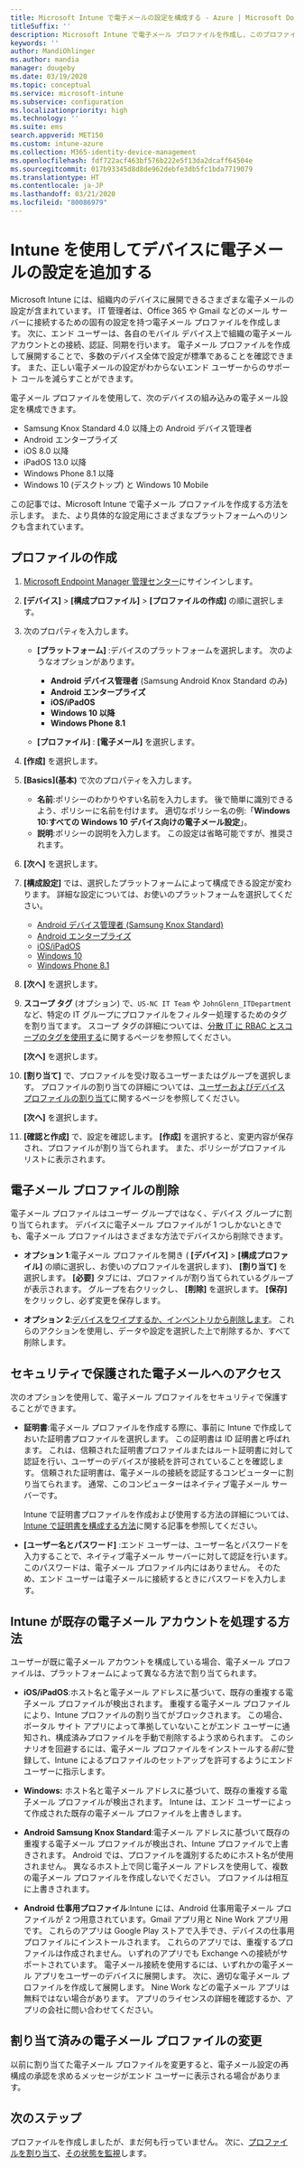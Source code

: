 ```yaml
---
title: Microsoft Intune で電子メールの設定を構成する - Azure | Microsoft Docs
titleSuffix: ''
description: Microsoft Intune で電子メール プロファイルを作成し、このプロファイルを Androidデバイス管理者、Android エンタープライズ、iOS、iPadOS、および Windows デバイスに展開します。 電子メール プロファイルを使用して、電子メール サーバーや、自分が管理するデバイスで会社の電子メールに接続するための認証方法など、一般的な電子メールの設定を構成します。
keywords: ''
author: MandiOhlinger
ms.author: mandia
manager: dougeby
ms.date: 03/19/2020
ms.topic: conceptual
ms.service: microsoft-intune
ms.subservice: configuration
ms.localizationpriority: high
ms.technology: ''
ms.suite: ems
search.appverid: MET150
ms.custom: intune-azure
ms.collection: M365-identity-device-management
ms.openlocfilehash: fdf722acf463bf576b222e5f13da2dcaff64504e
ms.sourcegitcommit: 017b93345d8d8de962debfe3db5fc1bda7719079
ms.translationtype: HT
ms.contentlocale: ja-JP
ms.lasthandoff: 03/21/2020
ms.locfileid: "80086979"
---
```

# <a name="add-email-settings-to-devices-using-intune"></a>Intune を使用してデバイスに電子メールの設定を追加する

Microsoft Intune には、組織内のデバイスに展開できるさまざまな電子メールの設定が含まれています。 IT 管理者は、Office 365 や Gmail などのメール サーバーに接続するための固有の設定を持つ電子メール プロファイルを作成します。 次に、エンド ユーザーは、各自のモバイル デバイス上で組織の電子メール アカウントとの接続、認証、同期を行います。 電子メール プロファイルを作成して展開することで、多数のデバイス全体で設定が標準であることを確認できます。 また、正しい電子メールの設定がわからないエンド ユーザーからのサポート コールを減らすことができます。

電子メール プロファイルを使用して、次のデバイスの組み込みの電子メール設定を構成できます。

- Samsung Knox Standard 4.0 以降上の Android デバイス管理者
- Android エンタープライズ
- iOS 8.0 以降
- iPadOS 13.0 以降
- Windows Phone 8.1 以降
- Windows 10 (デスクトップ) と Windows 10 Mobile

この記事では、Microsoft Intune で電子メール プロファイルを作成する方法を示します。 また、より具体的な設定用にさまざまなプラットフォームへのリンクも含まれています。

## <a name="create-the-profile"></a>プロファイルの作成

1. [Microsoft Endpoint Manager 管理センター](https://go.microsoft.com/fwlink/?linkid=2109431)にサインインします。
2. **[デバイス]**  >  **[構成プロファイル]**  >  **[プロファイルの作成]** の順に選択します。
3. 次のプロパティを入力します。

    - **[プラットフォーム]** :デバイスのプラットフォームを選択します。 次のようなオプションがあります。  

        - **Android デバイス管理者** (Samsung Android Knox Standard のみ)
        - **Android エンタープライズ**
        - **iOS/iPadOS**
        - **Windows 10 以降**
        - **Windows Phone 8.1**

    - **[プロファイル]** : **[電子メール]** を選択します。

4. **[作成]** を選択します。
5. **[Basics]\(基本\)** で次のプロパティを入力します。

    - **名前**:ポリシーのわかりやすい名前を入力します。 後で簡単に識別できるよう、ポリシーに名前を付けます。 適切なポリシー名の例:「**Windows 10:すべての Windows 10 デバイス向けの電子メール設定**」。
    - **説明**:ポリシーの説明を入力します。 この設定は省略可能ですが、推奨されます。

6. **[次へ]** を選択します。

7. **[構成設定]** では、選択したプラットフォームによって構成できる設定が変わります。 詳細な設定については、お使いのプラットフォームを選択してください。

    - [Android デバイス管理者 (Samsung Knox Standard)](email-settings-android.md)
    - [Android エンタープライズ](email-settings-android-enterprise.md)
    - [iOS/iPadOS](email-settings-ios.md)
    - [Windows 10](email-settings-windows-10.md)
    - [Windows Phone 8.1](email-settings-windows-phone-8-1.md)

8. **[次へ]** を選択します。
9. **スコープ タグ** (オプション) で、`US-NC IT Team` や `JohnGlenn_ITDepartment` など、特定の IT グループにプロファイルをフィルター処理するためのタグを割り当てます。 スコープ タグの詳細については、[分散 IT に RBAC とスコープのタグを使用する](../fundamentals/scope-tags.md)に関するページを参照してください。

    **[次へ]** を選択します。

10. **[割り当て]** で、プロファイルを受け取るユーザーまたはグループを選択します。 プロファイルの割り当ての詳細については、[ユーザーおよびデバイス プロファイルの割り当て](device-profile-assign.md)に関するページを参照してください。

    **[次へ]** を選択します。

11. **[確認と作成]** で、設定を確認します。 **[作成]** を選択すると、変更内容が保存され、プロファイルが割り当てられます。 また、ポリシーがプロファイル リストに表示されます。

## <a name="remove-an-email-profile"></a>電子メール プロファイルの削除

電子メール プロファイルはユーザー グループではなく、デバイス グループに割り当てられます。 デバイスに電子メール プロファイルが 1 つしかないときでも、電子メール プロファイルはさまざまな方法でデバイスから削除できます。

- **オプション 1**:電子メール プロファイルを開き ( **[デバイス]**  >  **[構成プロファイル]** の順に選択し、お使いのプロファイルを選択します)、 **[割り当て]** を選択します。 **[必要]** タブには、プロファイルが割り当てられているグループが表示されます。 グループを右クリックし、 **[削除]** を選択します。 **[保存]** をクリックし、必ず変更を保存します。

- **オプション 2**:[デバイスをワイプするか、インベントリから削除します](../remote-actions/devices-wipe.md)。 これらのアクションを使用し、データや設定を選択した上で削除するか、すべて削除します。

## <a name="secure-email-access"></a>セキュリティで保護された電子メールへのアクセス

次のオプションを使用して、電子メール プロファイルをセキュリティで保護することができます。

- **証明書**:電子メール プロファイルを作成する際に、事前に Intune で作成しておいた証明書プロファイルを選択します。 この証明書は ID 証明書と呼ばれます。 これは、信頼された証明書プロファイルまたはルート証明書に対して認証を行い、ユーザーのデバイスが接続を許可されていることを確認します。 信頼された証明書は、電子メールの接続を認証するコンピューターに割り当てられます。 通常、このコンピューターはネイティブ電子メール サーバーです。

  Intune で証明書プロファイルを作成および使用する方法の詳細については、[Intune で証明書を構成する方法](../protect/certificates-configure.md)に関する記事を参照してください。

- **[ユーザー名とパスワード]** :エンド ユーザーは、ユーザー名とパスワードを入力することで、ネイティブ電子メール サーバーに対して認証を行います。 このパスワードは、電子メール プロファイル内にはありません。 そのため、エンド ユーザーは電子メールに接続するときにパスワードを入力します。

## <a name="how-intune-handles-existing-email-accounts"></a>Intune が既存の電子メール アカウントを処理する方法

ユーザーが既に電子メール アカウントを構成している場合、電子メール プロファイルは、プラットフォームによって異なる方法で割り当てられます。

- **iOS/iPadOS**:ホスト名と電子メール アドレスに基づいて、既存の重複する電子メール プロファイルが検出されます。 重複する電子メール プロファイルにより、Intune プロファイルの割り当てがブロックされます。 この場合、ポータル サイト アプリによって準拠していないことがエンド ユーザーに通知され、構成済みプロファイルを手動で削除するよう求められます。 このシナリオを回避するには、電子メール プロファイルをインストールする*前に*登録して、Intune によるプロファイルのセットアップを許可するようにエンド ユーザーに指示します。

- **Windows:** ホスト名と電子メール アドレスに基づいて、既存の重複する電子メール プロファイルが検出されます。 Intune は、エンド ユーザーによって作成された既存の電子メール プロファイルを上書きします。

- **Android Samsung Knox Standard**:電子メール アドレスに基づいて既存の重複する電子メール プロファイルが検出され、Intune プロファイルで上書きされます。 Android では、プロファイルを識別するためにホスト名が使用されません。 異なるホスト上で同じ電子メール アドレスを使用して、複数の電子メール プロファイルを作成しないでください。 プロファイルは相互に上書きされます。

- **Android 仕事用プロファイル**:Intune には、Android 仕事用電子メール プロファイルが 2 つ用意されています。Gmail アプリ用と Nine Work アプリ用です。 これらのアプリは Google Play ストアで入手でき、デバイスの仕事用プロファイルにインストールされます。 これらのアプリでは、重複するプロファイルは作成されません。 いずれのアプリでも Exchange への接続がサポートされています。 電子メール接続を使用するには、いずれかの電子メール アプリをユーザーのデバイスに展開します。 次に、適切な電子メール プロファイルを作成して展開します。 Nine Work などの電子メール アプリは無料ではない場合があります。 アプリのライセンスの詳細を確認するか、アプリの会社に問い合わせてください。

## <a name="changes-to-assigned-email-profiles"></a>割り当て済みの電子メール プロファイルの変更

以前に割り当てた電子メール プロファイルを変更すると、電子メール設定の再構成の承認を求めるメッセージがエンド ユーザーに表示される場合があります。

## <a name="next-steps"></a>次のステップ

プロファイルを作成しましたが、まだ何も行っていません。 次に、[プロファイルを割り当て](device-profile-assign.md)、[その状態を監視](device-profile-monitor.md)します。
